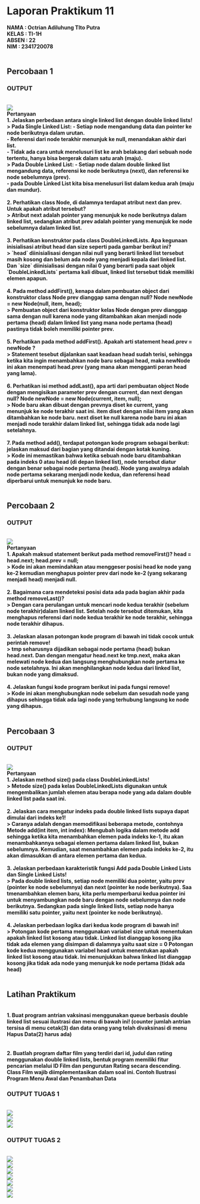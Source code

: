 # Laporan Praktikum 11
<b>NAMA : Octrian Adiluhung TIto Putra<b><br>
<b>KELAS : TI-1H<b><br>
<b>ABSEN : 22<b><br>
<b>NIM : 2341720078<b><br>
<br>

## Percobaan 1 
### OUTPUT
<br>
<img src="1.1.png">
<br>
Pertanyaan
<br>
1. Jelaskan perbedaan antara single linked list dengan double linked lists!<br>
> Pada Single Linked List:
- Setiap node  mengandung data dan pointer ke node berikutnya dalam urutan.<br>
- Referensi dari node terakhir menunjuk ke null, menandakan akhir dari list.<br>
- Tidak ada cara untuk menelusuri list ke arah belakang dari sebuah node tertentu, hanya bisa bergerak dalam satu arah (maju). <br>
> Pada Double Linked List:
- Setiap node dalam double linked list mengandung data, referensi ke node berikutnya (next), dan referensi ke node sebelumnya (prev). <br>
- pada Double Linked List kita bisa menelusuri list dalam kedua arah (maju dan mundur).
<br><br>
2. Perhatikan class Node, di dalamnya terdapat atribut next dan prev. Untuk apakah atribut
tersebut? <br>
> Atribut next adalah pointer yang menunjuk ke node berikutnya dalam linked list, sedangkan atribut prev adalah pointer yang menunjuk ke node sebelumnya dalam linked list.
<br><br>
3. Perhatikan konstruktor pada class DoubleLinkedLists. Apa kegunaan inisialisasi atribut head dan
size seperti pada gambar berikut ini? <br>
> `head` diinisialisasi dengan nilai null yang berarti linked list tersebut masih kosong dan belum ada node yang menjadi kepala dari linked list. Dan `size` diinisialisasi dengan nilai 0 yang berarti pada saat objek `DoubleLinkedLists` pertama kali dibuat, linked list tersebut tidak memiliki elemen apapun.
<br><br>
4. Pada method addFirst(), kenapa dalam pembuatan object dari konstruktor class Node prev
dianggap sama dengan null? 
Node newNode = new Node(null, item, head); <br>
> Pembuatan object dari konstruktor kelas Node dengan prev dianggap sama dengan null karena node yang ditambahkan akan menjadi node pertama (head) dalam linked list yang mana node pertama (head) pastinya tidak boleh memiliki pointer prev.
<br><br>
5. Perhatikan pada method addFirst(). Apakah arti statement head.prev = newNode ? <br>
> Statement tesebut dijalankan saat keadaan head sudah terisi, sehingga ketika kita ingin menambahkan node baru sebagai head, maka newNode ini akan menempati head.prev (yang mana akan mengganti peran head yang lama).
<br><br>
6. Perhatikan isi method addLast(), apa arti dari pembuatan object Node dengan mengisikan
parameter prev dengan current, dan next dengan null?
Node newNode = new Node(current, item, null); <br>
> Node baru akan dibuat dengan prevnya diset ke current, yang menunjuk ke node terakhir saat ini. item diset dengan nilai item yang akan ditambahkan ke node baru. next diset ke null karena node baru ini akan menjadi node terakhir dalam linked list, sehingga tidak ada node lagi setelahnya.
<br><br>
7. Pada method add(), terdapat potongan kode program sebagai berikut:
jelaskan maksud dari bagian yang ditandai dengan kotak kuning. <br>
> Kode ini memastikan bahwa ketika sebuah node baru ditambahkan pada indeks 0 atau head (di depan linked list), node tersebut diatur dengan benar sebagai node pertama (head). Node yang awalnya adalah node pertama sekarang menjadi node kedua, dan referensi head diperbarui untuk menunjuk ke node baru.
<br><br>

## Percobaan 2 
### OUTPUT
<br>
<img src="2.1.png">
<br>
Pertanyaan
<br>
1. Apakah maksud statement berikut pada method removeFirst()?
head = head.next; 
head.prev = null;<br>
> Kode ini akan memindahkan atau menggeser posisi head ke node yang ke-2 kemudian menghapus pointer prev dari node ke-2 (yang sekarang menjadi head) menjadi null.
<br><br>
2. Bagaimana cara mendeteksi posisi data ada pada bagian akhir pada method removeLast()? <br>
> Dengan cara perulangan untuk mencari node kedua terakhir (sebelum node terakhir)dalam linked list. Setelah node tersebut ditemukan, kita menghapus referensi dari node kedua terakhir ke node terakhir, sehingga node terakhir dihapus.
<br><br>
3. Jelaskan alasan potongan kode program di bawah ini tidak cocok untuk perintah remove! <br>
> tmp seharusnya dijadikan sebagai node pertama (head) bukan head.next. Dan dengan mengatur head.next ke tmp.next, maka akan melewati node kedua dan langsung menghubungkan node pertama ke node setelahnya. Ini akan menghilangkan node kedua dari linked list, bukan node yang dimaksud.
<br><br>
4. Jelaskan fungsi kode program berikut ini pada fungsi remove! <br>
> Kode ini akan menghubungkan node sebelum dan sesudah node yang dihapus sehingga tidak ada lagi node yang terhubung langsung ke node yang dihapus.
<br><br>

## Percobaan 3 
### OUTPUT
<br>
<img src="3.1.png">
<br>
Pertanyaan
<br>
1. Jelaskan method size() pada class DoubleLinkedLists! <br>
> Metode size() pada kelas DoubleLinkedLists digunakan untuk mengembalikan jumlah elemen atau berapa node yang ada dalam double linked list pada saat ini.
<br><br>
2. Jelaskan cara mengatur indeks pada double linked lists supaya dapat dimulai dari indeks ke1! <br>
> Caranya adalah dengan memodifikasi beberapa metode, contohnya Metode add(int item, int index): Mengubah logika dalam metode add sehingga ketika kita menambahkan elemen pada indeks ke-1, itu akan menambahkannya sebagai elemen pertama dalam linked list, bukan sebelumnya. Kemudian, saat menambahkan elemen pada indeks ke-2, itu akan dimasukkan di antara elemen pertama dan kedua.
<br><br>
3. Jelaskan perbedaan karakteristik fungsi Add pada Double Linked Lists dan Single Linked Lists! <br>
> Pada double linked lists, setiap node memiliki dua pointer, yaitu prev (pointer ke node sebelumnya) dan next (pointer ke node berikutnya). Saa tmenambahkan elemen baru, kita perlu memperbarui kedua pointer ini untuk menyambungkan node baru dengan node sebelumnya dan node berikutnya. Sedangkan pada single linked lists, setiap node hanya memiliki satu pointer, yaitu next (pointer ke node berikutnya).
<br><br>
4. Jelaskan perbedaan logika dari kedua kode program di bawah ini! <br>
> Potongan kode pertama menggunakan variabel size untuk menentukan apakah linked list kosong atau tidak. Linked list dianggap kosong jika tidak ada elemen yang disimpan di dalamnya yaitu saat size = 0 Potongan kode kedua menggunakan variabel head untuk menentukan apakah linked list kosong atau tidak. Ini menunjukkan bahwa linked list dianggap kosong jika tidak ada node yang menunjuk ke node pertama (tidak ada head)
<br><br>

## Latihan Praktikum
<br>
1. Buat program antrian vaksinasi menggunakan queue berbasis double linked list sesuai ilustrasi
dan menu di bawah ini! (counter jumlah antrian tersisa di menu cetak(3) dan data orang yang
telah divaksinasi di menu Hapus Data(2) harus ada) <br><br><br>
2. Buatlah program daftar film yang terdiri dari id, judul dan rating menggunakan double linked
lists, bentuk program memiliki fitur pencarian melalui ID Film dan pengurutan Rating secara
descending. Class Film wajib diimplementasikan dalam soal ini.
Contoh Ilustrasi Program
Menu Awal dan Penambahan Data

### OUTPUT TUGAS 1
<br>
<img src="4.1.png">
<br>
<img src="4.2.png">
<br>
<img src="4.3.png">

### OUTPUT TUGAS 2
<br>
<img src="5.1.png">
<br>
<img src="5.2.png">
<br>
<img src="5.3.png">
<br>
<img src="5.4.png">
<br>
<img src="5.5.png">
<br>
<img src="5.6.png">
<br>
<img src="5.7.png">
